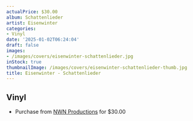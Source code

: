 ```yaml
---
actualPrice: $30.00
album: Schattenlieder
artist: Eisenwinter
categories:
- Vinyl
date: '2025-01-02T06:24:04'
draft: false
images:
- /images/covers/eisenwinter-schattenlieder.jpg
inStock: true
thumbnailImage: /images/covers/eisenwinter-schattenlieder-thumb.jpg
title: Eisenwinter - Schattenlieder
---
```


## Vinyl
* Purchase from [NWN Productions](http://shop.nwnprod.com/index.php?route=product/product&path=75&product_id=59059&sort=pd.name&order=ASC) for $30.00
